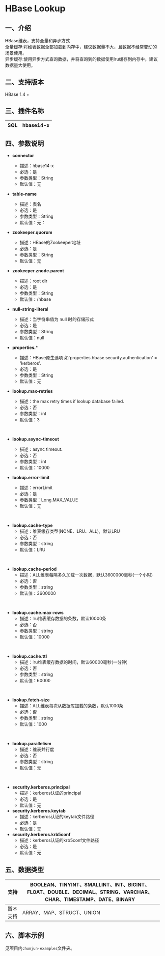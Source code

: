 # HBase Lookup

## 一、介绍
HBase维表，支持全量和异步方式<br />
全量缓存:将维表数据全部加载到内存中，建议数据量不大，且数据不经常变动的场景使用。<br />
异步缓存:使用异步方式查询数据，并将查询到的数据使用lru缓存到内存中，建议数据量大使用。

## 二、支持版本
HBase 1.4 +


## 三、插件名称
| SQL | hbase14-x |
| --- | --- |

## 四、参数说明
- **connector**
    - 描述：hbase14-x
    - 必选：是
    - 参数类型：String
    - 默认值：无
      <br />
- **table-name**
    - 描述：表名
    - 必选：是
    - 参数类型：String
    - 默认值：无：
      <br />
- **zookeeper.quorum**
    - 描述：HBase的Zookeeper地址
    - 必选：是
    - 参数类型：String
    - 默认值：无
      <br />
- **zookeeper.znode.parent**
    - 描述：root dir
    - 必选：是
    - 参数类型：String
    - 默认值：/hbase
      <br />

- **null-string-literal**
    - 描述：当字符串值为 null 时的存储形式
    - 必选：是
    - 参数类型：String
    - 默认值：null
      <br />
- **properties.***
    - 描述：HBase原生选项 如'properties.hbase.security.authentication' = 'kerberos'.
    - 必选：是
    - 参数类型：String
    - 默认值：无
      <br />
      
- **lookup.max-retries**
  - 描述：the max retry times if lookup database failed.
  - 必选：否
  - 参数类型：int
  - 默认值：3
<br />

- **lookup.async-timeout**
    - 描述：async timeout.
    - 必选：否
    - 参数类型：int
    - 默认值：10000
      <br />

- **lookup.error-limit**
  - 描述：errorLimit
  - 必选：是
  - 参数类型：Long.MAX_VALUE
  - 默认值：无
<br />

- **lookup.cache-type**
  - 描述：维表缓存类型(NONE、LRU、ALL)，默认LRU
  - 必选：否
  - 参数类型：string
  - 默认值：LRU
<br />

- **lookup.cache-period**
  - 描述：ALL维表每隔多久加载一次数据，默认3600000毫秒(一个小时)
  - 必选：否
  - 参数类型：string
  - 默认值：3600000
<br />

- **lookup.cache.max-rows**
  - 描述：lru维表缓存数据的条数，默认10000条
  - 必选：否
  - 参数类型：string
  - 默认值：10000
<br />

- **lookup.cache.ttl**
  - 描述：lru维表缓存数据的时间，默认60000毫秒(一分钟)
  - 必选：否
  - 参数类型：string
  - 默认值：60000
<br />

- **lookup.fetch-size**
  - 描述：ALL维表每次从数据库加载的条数，默认1000条
  - 必选：否
  - 参数类型：string
  - 默认值：1000
<br />

- **lookup.parallelism**
  - 描述：维表并行度
  - 必选：否
  - 参数类型：string
  - 默认值：无
<br />
    
- **security.kerberos.principal**
    - 描述：kerberos认证的principal
    - 必选：是
    - 默认值：无
- **security.kerberos.keytab**
    - 描述：kerberos认证的keytab文件路径
    - 必选：是
    - 默认值：无
- **security.kerberos.krb5conf**
    - 描述：kerberos认证的krb5conf文件路径
    - 必选：是
    - 默认值：无
    
## 五、数据类型
| 支持 | BOOLEAN、TINYINT、SMALLINT、INT、BIGINT、FLOAT、DOUBLE、DECIMAL、STRING、VARCHAR、CHAR、TIMESTAMP、DATE、BINARY |
| --- | --- |
| 暂不支持 | ARRAY、MAP、STRUCT、UNION |


## 六、脚本示例
见项目内`chunjun-examples`文件夹。
